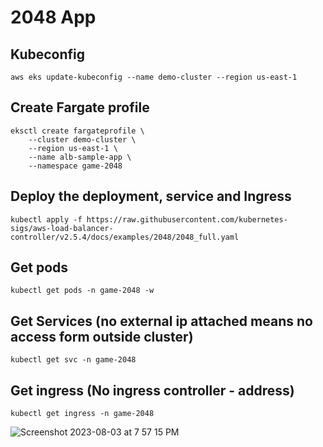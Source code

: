 # 2048 App

## Kubeconfig

```
aws eks update-kubeconfig --name demo-cluster --region us-east-1
```

## Create Fargate profile

```
eksctl create fargateprofile \
    --cluster demo-cluster \
    --region us-east-1 \
    --name alb-sample-app \
    --namespace game-2048
```

## Deploy the deployment, service and Ingress

```
kubectl apply -f https://raw.githubusercontent.com/kubernetes-sigs/aws-load-balancer-controller/v2.5.4/docs/examples/2048/2048_full.yaml
```

## Get pods

```
kubectl get pods -n game-2048 -w
```

## Get Services (no external ip attached means no access form outside cluster)

```
kubectl get svc -n game-2048 
```

## Get ingress (No ingress controller - address)

```
kubectl get ingress -n game-2048 
```



![Screenshot 2023-08-03 at 7 57 15 PM](https://github.com/iam-veeramalla/aws-devops-zero-to-hero/assets/43399466/93b06a9f-67f9-404f-b0ad-18e3095b7353)
